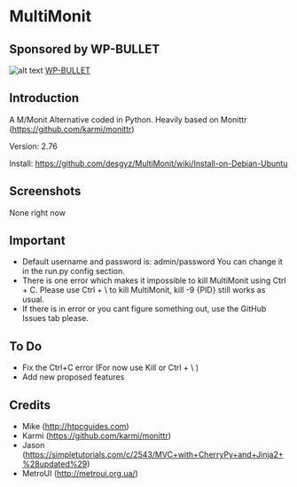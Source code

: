 # MultiMonit
## Sponsored by WP-BULLET
![alt text](https://wp-bullet.com/wp-content/uploads/2016/02/wp-bullet-svg.svg "Sponsored By: WP-Bullet")
[WP-BULLET](http://wp-bullet.com/)

## Introduction
A M/Monit Alternative coded in Python. Heavily based on Monittr (https://github.com/karmi/monittr)

Version: 2.76

Install: https://github.com/desgyz/MultiMonit/wiki/Install-on-Debian-Ubuntu

## Screenshots

None right now

## Important

* Default username and password is: admin/password You can change it in the run.py config section.
* There is one error which makes it impossible to kill MultiMonit using Ctrl + C. Please use Ctrl + \ to kill MultiMonit, kill -9 {PID} still works as usual.
* If there is in error or you cant figure something out, use the GitHub Issues tab please.

## To Do

* Fix the Ctrl+C error (For now use Kill or Ctrl + \ )
* Add new proposed features

## Credits

* Mike (http://htpcguides.com)
* Karmi (https://github.com/karmi/monittr)
* Jason (https://simpletutorials.com/c/2543/MVC+with+CherryPy+and+Jinja2+%28updated%29)
* MetroUI (http://metroui.org.ua/)
